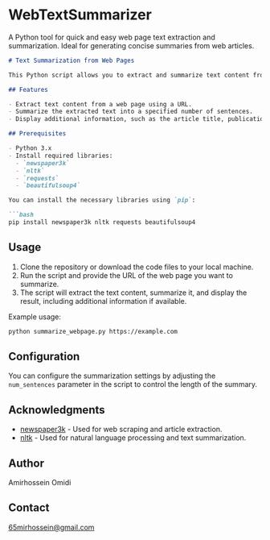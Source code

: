 # WebTextSummarizer
A Python tool for quick and easy web page text extraction and summarization. Ideal for generating concise summaries from web articles.

```markdown
# Text Summarization from Web Pages

This Python script allows you to extract and summarize text content from web pages. It uses the `newspaper3k` library for web scraping and article extraction and provides an option for more comprehensive output by including the article's title, publication date, and source URL.

## Features

- Extract text content from a web page using a URL.
- Summarize the extracted text into a specified number of sentences.
- Display additional information, such as the article title, publication date, and source URL.

## Prerequisites

- Python 3.x
- Install required libraries:
  - `newspaper3k`
  - `nltk`
  - `requests`
  - `beautifulsoup4`

You can install the necessary libraries using `pip`:

```bash
pip install newspaper3k nltk requests beautifulsoup4
```

## Usage

1. Clone the repository or download the code files to your local machine.
2. Run the script and provide the URL of the web page you want to summarize.
3. The script will extract the text content, summarize it, and display the result, including additional information if available.

Example usage:

```bash
python summarize_webpage.py https://example.com
```

## Configuration

You can configure the summarization settings by adjusting the `num_sentences` parameter in the script to control the length of the summary.

## Acknowledgments

- [newspaper3k](https://github.com/codelucas/newspaper) - Used for web scraping and article extraction.
- [nltk](https://www.nltk.org/) - Used for natural language processing and text summarization.

## Author

Amirhossein Omidi

## Contact
65mirhossein@gmail.com
```
